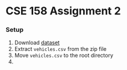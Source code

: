 # CSE 158 Assignment 2

### Setup
1. Download [dataset](https://www.kaggle.com/datasets/austinreese/craigslist-carstrucks-data?resource=download)
2. Extract `vehicles.csv` from the zip file
3. Move `vehicles.csv` to the root directory
4. 